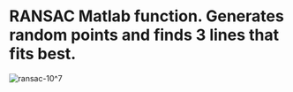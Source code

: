 # RANSAC Matlab function. Generates random points and finds 3 lines that fits best.
![ransac-10^7](https://user-images.githubusercontent.com/45203337/142919908-761f2a4a-aa5a-47f0-a91f-73ff77eed1e0.PNG)
